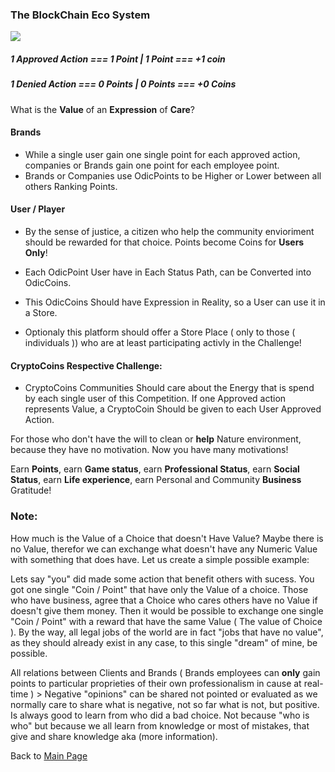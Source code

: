 ### The BlockChain Eco System

![](../../../../images/Points.jpg)

##### 1 Approved Action === 1 Point | 1 Point === +1 coin

##### 1 Denied Action === 0 Points | 0 Points === +0 Coins

What is the **Value** of an **Expression** of **Care**?

#### Brands
- While a single user gain one single point for each approved action, companies or Brands gain one point for each employee point.
- Brands or Companies use OdicPoints to be Higher or Lower between all others Ranking Points.

#### User / Player
- By the sense of justice, a citizen who help the community envioriment should be rewarded for that choice. Points become Coins for **Users Only**!

- Each OdicPoint User have in Each Status Path, can be Converted into OdicCoins.
- This OdicCoins Should have Expression in Reality, so a User can use it in a Store.
- Optionaly this platform should offer a Store Place ( only to those ( individuals )) who are at least participating activly in the Challenge!

#### CryptoCoins Respective Challenge:
- CryptoCoins Communities Should care about the Energy that is spend by each single user of this Competition. If one Approved action represents Value, a CryptoCoin Should be given to each User Approved Action.

For those who don't have the will to clean or **help** Nature environment, because they have no motivation.  Now you have many motivations!

Earn **Points**, earn **Game status**, earn **Professional Status**, earn **Social Status**, earn **Life experience**, earn Personal and Community **Business** Gratitude!

### Note: 

How much is the Value of a Choice that doesn't Have Value? Maybe there is no Value, therefor we can exchange what doesn't have any Numeric Value with something that does have. Let us create a simple possible example:

Lets say "you" did made some action that benefit others with sucess. You got one single "Coin / Point" that have only the Value of a choice. Those who have business, agree that a Choice who cares others have no Value if doesn't give them money. Then it would be possible to exchange one single "Coin / Point" with a reward that have the same Value ( The value of Choice ). By the way, all legal jobs of the world are in fact "jobs that have no value", as they should already exist in any case, to this single "dream" of mine, be possible.

All relations between Clients and Brands ( Brands employees can <b>only</b> gain points to particular proprieties of their own professionalism in cause at real-time ) > Negative "opinions" can be shared not pointed or evaluated as we normally care to share what is negative, not so far what is not, but positive. Is always good to learn from who did a bad choice. Not because "who is who" but because we all learn from knowledge or most of mistakes, that give and share knowledge aka (more information).

Back to [Main Page](../../../README.md)
